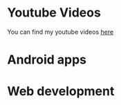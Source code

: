 # Youtube Videos
You can find my youtube videos [here](https://www.youtube.com)

# Android apps

# Web development
